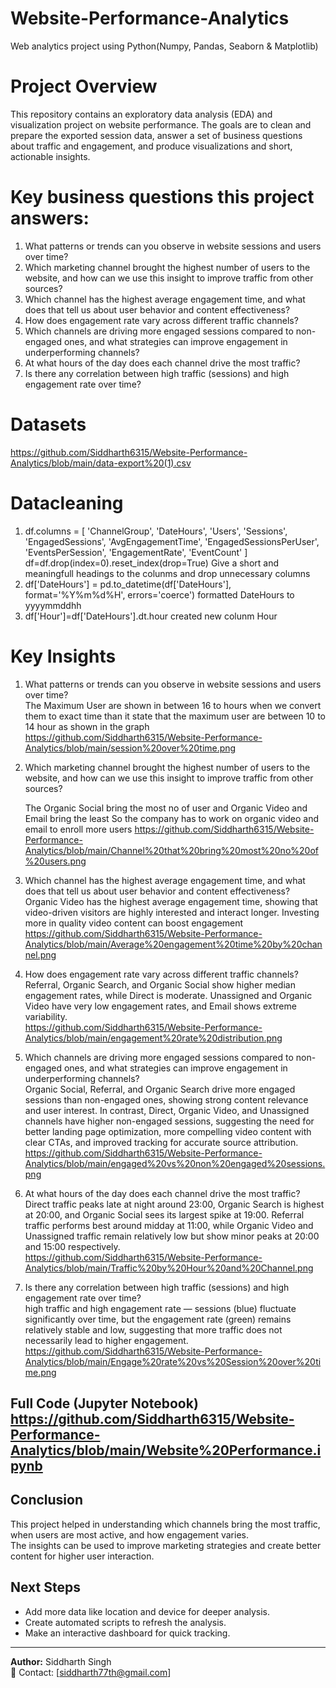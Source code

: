 # Website-Performance-Analytics
Web analytics project using Python(Numpy, Pandas, Seaborn &amp; Matplotlib)
# Project Overview
This repository contains an exploratory data analysis (EDA) and visualization project on website performance. The goals are to clean and prepare the exported session data, answer a set of business questions about traffic and engagement, and produce visualizations and short, actionable insights.

# Key business questions this project answers:
1) What patterns or trends can you observe in website sessions and users over time?
2) Which marketing channel brought the highest number of users to the website, and how can we use this insight to improve traffic from other sources?
3) Which channel has the highest average engagement time, and what does that tell us about user behavior and content effectiveness?
4) How does engagement rate vary across different traffic channels?
5) Which channels are driving more engaged sessions compared to non-engaged ones, and what strategies can improve engagement in underperforming channels?
6) At what hours of the day does each channel drive the most traffic?
7) Is there any correlation between high traffic (sessions) and high engagement rate over time?

# Datasets
https://github.com/Siddharth6315/Website-Performance-Analytics/blob/main/data-export%20(1).csv

# Datacleaning
1) df.columns = [
    'ChannelGroup', 'DateHours', 'Users', 'Sessions', 'EngagedSessions',
    'AvgEngagementTime', 'EngagedSessionsPerUser', 'EventsPerSession', 'EngagementRate', 'EventCount'
]
df=df.drop(index=0).reset_index(drop=True)
Give a short and meaningfull headings to the colunms and drop unnecessary columns
2) df['DateHours'] = pd.to_datetime(df['DateHours'], format='%Y%m%d%H', errors='coerce')
   formatted DateHours to yyyymmddhh
3) df['Hour']=df['DateHours'].dt.hour
   created new colunm Hour
# Key Insights
1) What patterns or trends can you observe in website sessions and users over time?<br>
   The Maximum User are shown in between 16 to hours when we convert them to exact time than it state that the maximum user are between 10 to 14 hour
   as shown in the graph https://github.com/Siddharth6315/Website-Performance-Analytics/blob/main/session%20over%20time.png

2) Which marketing channel brought the highest number of users to the website, and how can we use this insight to improve traffic from other sources?<br>

   The Organic Social bring the most no of user and Organic Video and Email bring the least So the company has to work on organic video and email to enroll more users
   https://github.com/Siddharth6315/Website-Performance-Analytics/blob/main/Channel%20that%20bring%20most%20no%20of%20users.png

3) Which channel has the highest average engagement time, and what does that tell us about user behavior and content effectiveness?<br>
   Organic Video has the highest average engagement time, showing that video-driven visitors are highly interested and interact longer. Investing more in quality video content can boost engagement<br>https://github.com/Siddharth6315/Website-Performance-Analytics/blob/main/Average%20engagement%20time%20by%20channel.png

4) How does engagement rate vary across different traffic channels?<br>
   Referral, Organic Search, and Organic Social show higher median engagement rates, while Direct is moderate.
Unassigned and Organic Video have very low engagement rates, and Email shows extreme variability.<br> https://github.com/Siddharth6315/Website-Performance-Analytics/blob/main/engagement%20rate%20distribution.png

5) Which channels are driving more engaged sessions compared to non-engaged ones, and what strategies can improve engagement in underperforming channels?<br>
   Organic Social, Referral, and Organic Search drive more engaged sessions than non-engaged ones, showing strong content relevance and user interest. In contrast, Direct, Organic Video, and Unassigned channels have higher non-engaged sessions, suggesting the need for better landing page optimization, more compelling video content with clear CTAs, and improved tracking for accurate source attribution. <br> https://github.com/Siddharth6315/Website-Performance-Analytics/blob/main/engaged%20vs%20non%20engaged%20sessions.png

6) At what hours of the day does each channel drive the most traffic?<br>
   Direct traffic peaks late at night around 23:00, Organic Search is highest at 20:00, and Organic Social sees its largest spike at 19:00. Referral traffic performs best around midday at 11:00, while Organic Video and Unassigned traffic remain relatively low but show minor peaks at 20:00 and 15:00 respectively.<br> https://github.com/Siddharth6315/Website-Performance-Analytics/blob/main/Traffic%20by%20Hour%20and%20Channel.png


7) Is there any correlation between high traffic (sessions) and high engagement rate over time?<br>
   high traffic and high engagement rate — sessions (blue) fluctuate significantly over time, but the engagement rate (green) remains relatively stable and low,
   suggesting that more traffic does not necessarily lead to higher engagement.<br>https://github.com/Siddharth6315/Website-Performance-Analytics/blob/main/Engage%20rate%20vs%20Session%20over%20time.png
   <br>
## Full Code (Jupyter Notebook) <br> https://github.com/Siddharth6315/Website-Performance-Analytics/blob/main/Website%20Performance.ipynb

## Conclusion
This project helped in understanding which channels bring the most traffic, when users are most active, and how engagement varies.  
The insights can be used to improve marketing strategies and create better content for higher user interaction.

## Next Steps
- Add more data like location and device for deeper analysis.  
- Create automated scripts to refresh the analysis.  
- Make an interactive dashboard for quick tracking.

---

**Author:** Siddharth Singh  
📧 Contact: [siddharth77th@gmail.com]  



